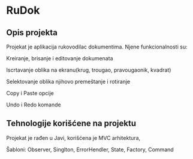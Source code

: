 # RuDok

<h2>Opis projekta</h2>

Projekat je aplikacija rukovodilac dokumentima. 
Njene funkcionalnosti su: 

Kreiranje, brisanje i editovanje dokumenata

Iscrtavanje oblika na ekranu(krug, trougao, pravougaonik, kvadrat)

Selektovanje oblika njihovo premeštanje i rotiranje

Copy i Paste opcije

Undo i Redo komande

<h2>Tehnologije korišćene na projektu</h2>

Projekat je rađen u Javi, korišćena je MVC arhitektura, 

Šabloni: Observer, Singlton, ErrorHendler,  State, Factory, Command
